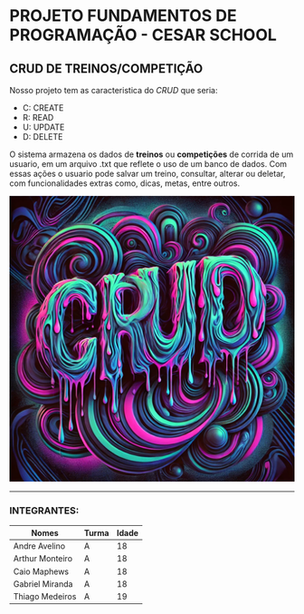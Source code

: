 # PROJETO FUNDAMENTOS DE PROGRAMAÇÃO - CESAR SCHOOL
## CRUD DE TREINOS/COMPETIÇÃO


Nosso projeto tem as caracteristica do _CRUD_ que seria:
- C: CREATE
- R: READ
- U: UPDATE
- D: DELETE

O sistema armazena os dados de **treinos** ou **competições** de corrida de um usuario, em um arquivo .txt que reflete o uso de um banco de dados. Com essas ações o usuario pode salvar um treino, consultar, alterar ou deletar, com funcionalidades extras como, dicas, metas, entre outros.

![img do CRUD](img/crudFoto.webp/)

---

### INTEGRANTES: 

| Nomes           | Turma | Idade |
| --------------- | ----- | ----- |
| Andre Avelino   | A     | 18    |
| Arthur Monteiro | A     | 18    |
| Caio Maphews    | A     | 18    |
| Gabriel Miranda | A     | 18    |
| Thiago Medeiros | A     | 19    |